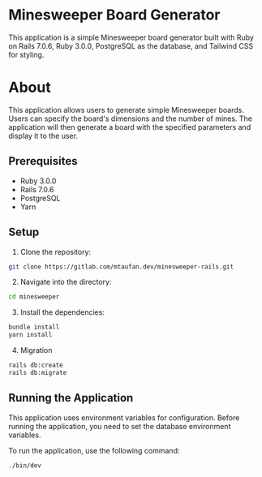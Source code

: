 # Minesweeper Board Generator

This application is a simple Minesweeper board generator built with Ruby on Rails 7.0.6, Ruby 3.0.0, PostgreSQL as the database, and Tailwind CSS for styling.

# About

This application allows users to generate simple Minesweeper boards. Users can specify the board's dimensions and the number of mines. The application will then generate a board with the specified parameters and display it to the user.

## Prerequisites

- Ruby 3.0.0
- Rails 7.0.6
- PostgreSQL
- Yarn

## Setup

1. Clone the repository:

```bash
git clone https://gitlab.com/mtaufan.dev/minesweeper-rails.git
```

2. Navigate into the directory:

```bash
cd minesweeper
```

3. Install the dependencies:

```bash
bundle install
yarn install
```

4. Migration

```bash
rails db:create
rails db:migrate
```

## Running the Application

This application uses environment variables for configuration. Before running the application, you need to set the database environment variables.

To run the application, use the following command:

```bash
./bin/dev
```
